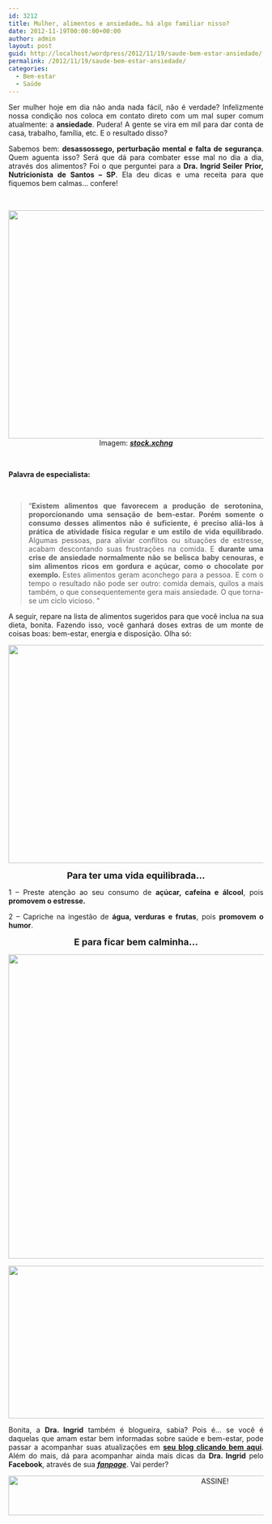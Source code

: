 ```yaml
---
id: 3212
title: Mulher, alimentos e ansiedade… há algo familiar nisso?
date: 2012-11-19T00:00:00+00:00
author: admin
layout: post
guid: http://localhost/wordpress/2012/11/19/saude-bem-estar-ansiedade/
permalink: /2012/11/19/saude-bem-estar-ansiedade/
categories:
  - Bem-estar
  - Saúde
---
```

<p style="text-align: justify;">
  Ser mulher hoje em dia não anda nada fácil, não é verdade? Infelizmente nossa condição nos coloca em contato direto com um mal super comum atualmente: a <strong>ansiedade</strong>. Pudera! A gente se vira em mil para dar conta de casa, trabalho, família, etc. E o resultado disso?
</p>

<p style="text-align: justify;" align="justify">
  Sabemos bem: <strong>desassossego, perturbação mental e falta de segurança</strong>. Quem aguenta isso? Será que dá para combater esse mal no dia a dia, através dos alimentos? Foi o que perguntei para a <strong>Dra. Ingrid Seiler Prior, Nutricionista de Santos – SP</strong>. Ela deu dicas e uma receita para que fiquemos bem calmas… confere!
</p>

&nbsp;

<p align="center">
  <a href="http://www.trololodemulher.com.br/2012/11/19/saude-bem-estar-ansiedade/bem-estar-saude-estresse-ansiedade/" rel="attachment wp-att-9343"><img class="alignnone size-full wp-image-9343" title="BEM ESTAR-SAUDE-ESTRESSE-ANSIEDADE" src="http://www.trololodemulher.com.br/blog/wp-content/uploads/2012/11/BEM-ESTAR-SAUDE-ESTRESSE-ANSIEDADE.jpg" alt="" width="600" height="450" /></a><br /> Imagem: <strong><em><a href="http://www.sxc.hu/" target="_blank">stock.xchng</a></em></strong>
</p>

&nbsp;

**Palavra de especialista:**

&nbsp;

> <p align="justify">
>   “<strong>Existem alimentos que favorecem a produção de serotonina, proporcionando uma sensação de bem-estar. Porém somente o consumo desses alimentos não é suficiente, é preciso aliá-los à prática de atividade física regular e um estilo de vida equilibrado</strong>. Algumas pessoas, para aliviar conflitos ou situações de estresse, acabam descontando suas frustrações na comida. E <strong>durante uma crise de ansiedade normalmente não se belisca baby cenouras, e sim alimentos ricos em gordura e açúcar, como o chocolate por exemplo. </strong>Estes alimentos geram aconchego para a pessoa. E com o tempo o resultado não pode ser outro: comida demais, quilos a mais também, o que consequentemente gera mais ansiedade. O que torna-se um ciclo vicioso. “
> </p>

<p align="justify">
  A seguir, repare na lista de alimentos sugeridos para que você inclua na sua dieta, bonita. Fazendo isso, você ganhará doses extras de um monte de coisas boas: bem-estar, energia e disposição. Olha só:
</p>

<p align="center">
  <a href="http://www.trololodemulher.com.br/2012/11/19/saude-bem-estar-ansiedade/saude-bem-estar-alimentos-ansiedade-estresse/" rel="attachment wp-att-9348"><img class="alignnone size-full wp-image-9348" title="SAUDE-BEM ESTAR-ALIMENTOS-ANSIEDADE-ESTRESSE" src="http://www.trololodemulher.com.br/blog/wp-content/uploads/2012/11/SAUDE-BEM-ESTAR-ALIMENTOS-ANSIEDADE-ESTRESSE.png" alt="" width="600" height="430" /></a>
</p>

<p align="center">
  <strong><span style="font-size: large;">Para ter uma vida equilibrada…</span></strong>
</p>

<p align="justify">
  1 – Preste atenção ao seu consumo de <strong>açúcar, cafeína e álcool</strong>, pois <strong>promovem o estresse.</strong>
</p>

<p align="justify">
  2 – Capriche na ingestão de <strong>água, verduras e frutas</strong>, pois <strong>promovem o humor</strong>.
</p>

<p align="center">
  <strong><span style="font-size: large;">E para ficar bem calminha…</span></strong>
</p>

<p align="center">
  <a href="http://www.trololodemulher.com.br/2012/11/19/saude-bem-estar-ansiedade/bem-estar-saude-estresse-ansiedade2/" rel="attachment wp-att-9344"><img class="alignnone size-full wp-image-9344" title="BEM ESTAR-SAUDE-ESTRESSE-ANSIEDADE[2]" src="http://www.trololodemulher.com.br/blog/wp-content/uploads/2012/11/BEM-ESTAR-SAUDE-ESTRESSE-ANSIEDADE2.jpg" alt="" width="600" height="600" /></a>
</p>

<p align="center">
  <a href="http://www.trololodemulher.com.br/2012/11/19/saude-bem-estar-ansiedade/dra-ingrid-seiler-prior-nutricionista-santos/" rel="attachment wp-att-9347"><img class="alignnone size-full wp-image-9347" title="DRA INGRID SEILER PRIOR NUTRICIONISTA SANTOS" src="http://www.trololodemulher.com.br/blog/wp-content/uploads/2012/11/DRA-INGRID-SEILER-PRIOR-NUTRICIONISTA-SANTOS.png" alt="" width="545" height="301" /></a>
</p>

<p align="justify">
  Bonita, a <strong>Dra. Ingrid</strong> também é blogueira, sabia? Pois é… se você é daquelas que amam estar bem informadas sobre saúde e bem-estar, pode passar a acompanhar suas atualizações em <strong><a href="http://www.nutricionistaingrid.com.br/" target="_blank">seu blog clicando bem aqui</a></strong>. Além do mais, dá para acompanhar ainda mais dicas da <strong>Dra. Ingrid</strong> pelo <strong>Facebook</strong>, através de sua <strong><em><a href="http://www.facebook.com/nutri.ingrid.prior" target="_blank">fanpage</a></em></strong>. Vai perder?
</p>

<p align="center">
  <a href="http://feedburner.google.com/fb/a/mailverify?uri=blogbichafemea&loc=pt_BR" target="_blank"><img class="alignnone size-full wp-image-10439" src="http://www.trololodemulher.com.br/blog/wp-content/uploads/2014/09/ASSINE.png" alt="ASSINE!" width="800" height="78" /></a>
</p>